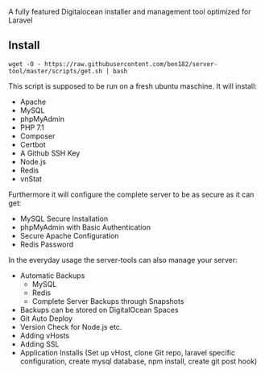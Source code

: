 A fully featured Digitalocean installer and management tool optimized for Laravel

## Install
`wget -O - https://raw.githubusercontent.com/ben182/server-tool/master/scripts/get.sh | bash`

This script is supposed to be run on a fresh ubuntu maschine. It will install:
* Apache
* MySQL
* phpMyAdmin
* PHP 7.1
* Composer
* Certbot
* A Github SSH Key
* Node.js
* Redis
* vnStat

Furthermore it will configure the complete server to be as secure as it can get:
* MySQL Secure Installation
* phpMyAdmin with Basic Authentication
* Secure Apache Configuration
* Redis Password

In the everyday usage the server-tools can also manage your server:
* Automatic Backups
    * MySQL
    * Redis
    * Complete Server Backups through Snapshots
* Backups can be stored on DigitalOcean Spaces
* Git Auto Deploy
* Version Check for Node.js etc.
* Adding vHosts
* Adding SSL
* Application Installs (Set up vHost, clone Git repo, laravel specific configuration, create mysql database, npm install, create git post hook)